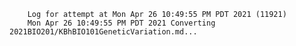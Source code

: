         Log for attempt at Mon Apr 26 10:49:55 PM PDT 2021 (11921)
        Mon Apr 26 10:49:55 PM PDT 2021 Converting 2021BIO201/KBhBIO101GeneticVariation.md...
